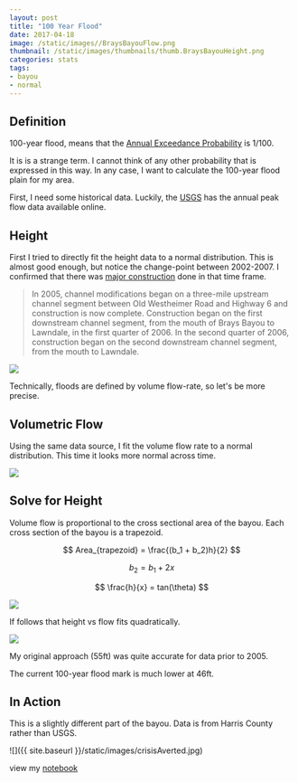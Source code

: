 ```yaml
---
layout: post
title: "100 Year Flood"
date: 2017-04-18
image: /static/images//BraysBayouFlow.png
thumbnail: /static/images/thumbnails/thumb.BraysBayouHeight.png
categories: stats
tags:
- bayou
- normal
---
```


## Definition

100-year flood, means that the [Annual Exceedance Probability](https://en.wikipedia.org/wiki/Frequency_of_exceedance) is 1/100.

It is is a strange term. I cannot think of any other probability that is expressed in this way.
In any case, I want to calculate the 100-year flood plain for my area.

<!--more-->

First, I need some historical data. Luckily, the [USGS](https://nwis.waterdata.usgs.gov/nwis/peak?site_no=08075110&agency_cd=USGS&format=html) has the annual peak flow data available online.


## Height

First I tried to directly fit the height data to a normal distribution. This is almost good enough, but notice the change-point between 2002-2007. I confirmed that there was [major construction](https://www.projectbrays.org/about-project-brays/project-history/) done in that time frame.


> In 2005, channel modifications began on a three-mile upstream channel segment between Old Westheimer Road and Highway 6 and construction is now complete. Construction began on the first downstream channel segment, from the mouth of Brays Bayou to Lawndale, in the first quarter of 2006. In the second quarter of 2006, construction began on the second downstream channel segment, from the mouth to Lawndale.

![]({{site.baseurl}}/static/images/BraysBayouHeight.png)

Technically, floods are defined by volume flow-rate, so let's be more precise.


## Volumetric Flow
Using the same data source, I fit the volume flow rate to a normal distribution. 
This time it looks more normal across time.

![]({{site.baseurl}}/static/images//BraysBayouFlow.png)



## Solve for Height

Volume flow is proportional to the cross sectional area of the bayou.
Each cross section of the bayou is a trapezoid. 

$$ Area_{trapezoid} = \frac{(b_1 + b_2)h}{2} $$

$$ b_2   = b_1 + 2x $$

$$ \frac{h}{x}  = tan(\theta) $$


![]({{site.baseurl}}/static/images/crossSection.png)

If follows that height vs flow fits quadratically.

![]({{site.baseurl}}/static/images/BraysBayouHeightvsFlow.png)

My original approach (55ft) was quite accurate for data prior to 2005.

The current 100-year flood mark is much lower at 46ft.

## In Action

This is a slightly different part of the bayou. Data is from Harris County rather than USGS.

![]({{ site.baseurl }}/static/images/crisisAverted.jpg)

view my [notebook](https://github.com/wilsonify/flood/blob/master/flood.ipynb)



